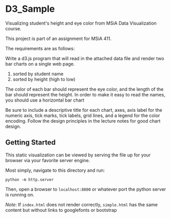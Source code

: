 # D3_Sample

Visualizing student's height and eye color from MSiA Data Visualization course.

This project is part of an assignment for MSiA 411.

The requirements are as follows:

Write a d3.js program that will read in the attached data file and render two bar charts on a single web page.  

1. sorted by student name
2. sorted by height (high to low)

The color of each bar should represent the eye color, and the length of the bar should represent the height.  In order to make it easy to read the names, you should use a horizontal bar chart

Be sure to include a descriptive title for each chart, axes, axis label for the numeric axis, tick marks, tick labels, grid lines, and a legend for the color encoding.  Follow the design principles in the lecture notes for good chart design.

## Getting Started

This static visualization can be viewed by serving the file up for your browser via your favorite server engine.

Most simply, navigate to this directory and run:

```shell
python -m http.server
```

Then, open a browser to `localhost:8000` or whatever port the python server is running on.

_Note_: If `index.html` does not render correctly, `simple.html` has the same content but without links to googlefonts or bootstrap
